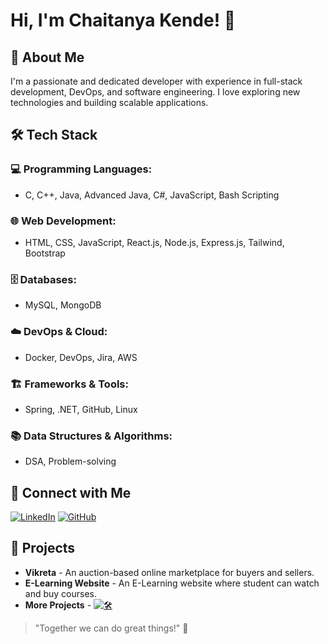 # Hi, I'm Chaitanya Kende! 👋

## 🚀 About Me
I'm a passionate and dedicated developer with experience in full-stack development, DevOps, and software engineering. I love exploring new technologies and building scalable applications.

## 🛠️ Tech Stack

### 💻 Programming Languages:
- C, C++, Java, Advanced Java, C#, JavaScript, Bash Scripting

### 🌐 Web Development:
- HTML, CSS, JavaScript, React.js, Node.js, Express.js, Tailwind, Bootstrap

### 🗄️ Databases:
-  MySQL, MongoDB

### ☁️ DevOps & Cloud:
- Docker, DevOps, Jira, AWS

### 🏗️ Frameworks & Tools:
- Spring, .NET, GitHub, Linux

### 📚 Data Structures & Algorithms:
- DSA, Problem-solving

## 🔗 Connect with Me
[![LinkedIn](https://img.shields.io/badge/LinkedIn-Connect-blue)](https://www.linkedin.com/in/chaitanyakende)
[![GitHub](https://img.shields.io/badge/GitHub-Follow-black)](https://github.com/chaitanyakende25)

## 📌 Projects
- **Vikreta** - An auction-based online marketplace for buyers and sellers.
- **E-Learning Website** - An E-Learning website where student can watch and buy courses.
- **More Projects** - [![🛠](https://img.shields.io/badge/GitHub)](https://github.com/chaitanyakende25?tab=repositories)

> "Together we can do great things!" 🚀
